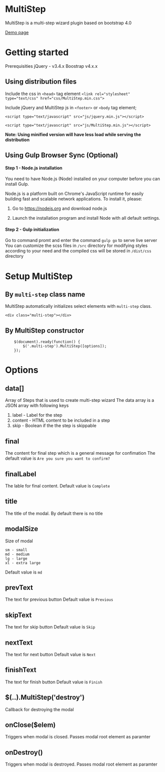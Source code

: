 # MultiStep
MultiStep is a multi-step wizard plugin based on bootstrap 4.0

[Demo page](demo.html)

# Getting started
Prerequisities
jQuery - v3.4.x
Boostrap v4.x.x

## Using distribution files
Include the css in `<head>` tag element
`<link rel="stylesheet" type="text/css" href="css/MultiStep.min.css">`

Include jQuery and MultiStep js in `<footer>` or `<body` tag element;
```
<script type="text/javascript" src="js/jquery.min.js"></script>
```
```
<script type="text/javascript" src="js/MultiStep.min.js"></script>
```

**Note: Using minified version will have less load while serving the distribution**
## Using Gulp Browser Sync (Optional)
#### Step 1 - Node.js installation

You need to have Node.js (Node) installed on your computer before you can install Gulp.

Node.js is a platform built on Chrome's JavaScript runtime for easily building fast and scalable network applications. To install it, please:

1. Go to https://nodejs.org and download node.js

2. Launch the installation program and install Node with all default settings.

#### Step 2 - Gulp initialization

Go to command promt and enter the command `gulp go` to serve live server
You can customize the scss files in `/src` directory for modifying styles according to your need and the compiled css will be stored in `/dist/css` directory


# Setup MultiStep
## By `multi-step` class name
MultiStep automatically initializes select elements with `multi-step` class.
```
<div class="multi-step"></div>
```

## By MultiStep constructor
```
    $(document).ready(function() {
        $('.multi-step').MultiStep([options]);
    });
```

# Options
## data[]
Array of Steps that is used to create multi-step wizard
The data array is a JSON array with following keys
  1. label - Label for the step
  2. content - HTML content to be included in a step
  3. skip - Boolean if the the step is skippable
  
## final
The content for final step which is a general message for confimation
The default value is `Are you sure you want to confirm?`

## finalLabel
The lable for final content. Default value is `Complete`

## title
The title of the modal. By default there is no title

## modalSize
Size of modal
```
sm - small
md - medium
lg - large
xl - extra large
```
Default value is `md`

## prevText
The text for previous button
Default value is `Previous`

## skipText
The text for skip button
Default value is `Skip`

## nextText
The text for next button
Default value is `Next`

## finishText
The text for finish button
Default value is `Finish`

## $(..).MultiStep('destroy')
Callback for destroying the modal

## onClose($elem)
Triggers when modal is closed. Passes modal root element as paramter

## onDestroy()
Triggers when modal is destroyed. Passes modal root element as paramter

